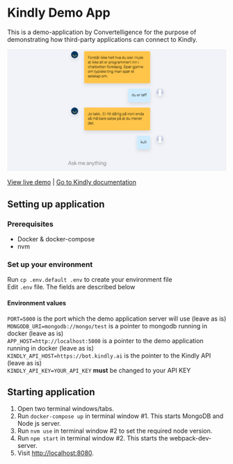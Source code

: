 # Kindly Demo App

This is a demo-application by Convertelligence for the purpose of demonstrating how third-party applications can connect to Kindly.

![Screenshot from demo](/screenshot.png)

[View live demo](http://kindly-demo-production.firebaseapp.com) | [Go to Kindly documentation](https://kindly.gitbooks.io/kindly/)

## Setting up application

### Prerequisites

* Docker & docker-compose
* nvm

### Set up your environment

Run `cp .env.default .env` to create your environment file  
Edit `.env` file. The fields are described below

#### Environment values

`PORT=5000` is the port which the demo application server will use (leave as is)  
`MONGODB_URI=mongodb://mongo/test` is a pointer to mongodb running in docker (leave as is)  
`APP_HOST=http://localhost:5000` is a pointer to the demo application running in docker (leave as is)  
`KINDLY_API_HOST=https://bot.kindly.ai` is the pointer to the Kindly API (leave as is)  
`KINDLY_API_KEY=YOUR_API_KEY` **must** be changed to your API KEY  

## Starting application

1. Open two terminal windows/tabs.  
2. Run `docker-compose up` in terminal window #1. This starts MongoDB and Node js server.  
3. Run `nvm use` in terminal window #2 to set the required node version.  
4. Run `npm start` in terminal window #2. This starts the webpack-dev-server.  
5. Visit [http://localhost:8080](http://localhost:8080).  
